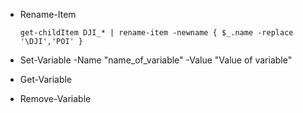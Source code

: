 * Rename-Item

    `get-childItem DJI_* | rename-item -newname { $_.name -replace '\DJI','POI' }`

* Set-Variable -Name "name_of_variable" -Value "Value of variable"

* Get-Variable 

* Remove-Variable

